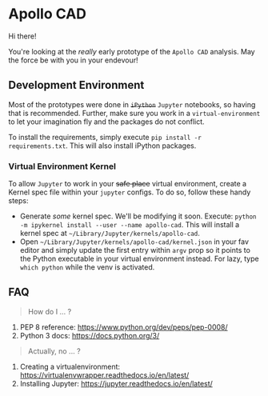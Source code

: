 Apollo CAD
==========

Hi there!

You're looking at the _really_ early prototype of the `Apollo CAD` analysis. May the force be with you in your endevour!

## Development Environment

Most of the prototypes were done in ~~`iPython`~~ `Jupyter` notebooks, so having that is recommended. Further, make sure you work in a `virtual-environment` to let your imagination fly and the packages do not conflict.

To install the requirements, simply execute `pip install -r requirements.txt`. This will also install iPython packages.

### Virtual Environment Kernel

To allow `Jupyter` to work in your ~~safe place~~ virtual environment, create a Kernel spec file within your `jupyter` configs. To do so, follow these handy steps:

- Generate _some_ kernel spec. We'll be modifying it soon. Execute: `python -m ipykernel install --user --name apollo-cad`. This will install a kernel spec at `~/Library/Jupyter/kernels/apollo-cad`.
- Open `~/Library/Jupyter/kernels/apollo-cad/kernel.json` in your fav editor and simply update the first entry within `argv` prop so it points to the Python executable in your virtual environment instead. For lazy, type `which python` while the venv is activated.

## FAQ

> How do I ... ?

1. PEP 8 reference: https://www.python.org/dev/peps/pep-0008/
2. Python 3 docs: https://docs.python.org/3/

> Actually, no ... ?

1. Creating a virtualenvironment: https://virtualenvwrapper.readthedocs.io/en/latest/
2. Installing Jupyter: https://jupyter.readthedocs.io/en/latest/


